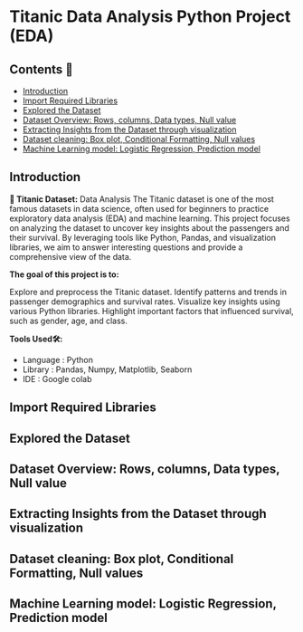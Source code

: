 # Titanic Data Analysis Python Project (EDA)

## Contents 📖
- [Introduction](#introduction)
- [Import Required Libraries](#import-required-libraries)
- [Explored the Dataset](#explored-the-dataset)
- [Dataset Overview: Rows, columns, Data types, Null value](#dataset-overview-rows-columns-data-types-null-value)
- [Extracting Insights from the Dataset through visualization](#extracting-insights-from-the-dataset-through-visualization)
- [Dataset cleaning: Box plot, Conditional Formatting, Null values](#dataset-cleaning-box-plot-conditional-formatting-null-values)
- [Machine Learning model: Logistic Regression, Prediction model](#machine-learning-model-logistic-regression-prediction-model)

## Introduction

**🚢 Titanic Dataset:** Data Analysis
The Titanic dataset is one of the most famous datasets in data science, often used for beginners to practice exploratory data analysis (EDA) and machine learning. This project focuses on analyzing the dataset to uncover key insights about the passengers and their survival. By leveraging tools like Python, Pandas, and visualization libraries, we aim to answer interesting questions and provide a comprehensive view of the data.

**The goal of this project is to:**

Explore and preprocess the Titanic dataset.
Identify patterns and trends in passenger demographics and survival rates.
Visualize key insights using various Python libraries.
Highlight important factors that influenced survival, such as gender, age, and class.

**Tools Used🛠️:**
- Language : Python
- Library : Pandas, Numpy, Matplotlib, Seaborn
- IDE : Google colab


## Import Required Libraries


## Explored the Dataset


## Dataset Overview: Rows, columns, Data types, Null value


## Extracting Insights from the Dataset through visualization


## Dataset cleaning: Box plot, Conditional Formatting, Null values


## Machine Learning model: Logistic Regression, Prediction model


